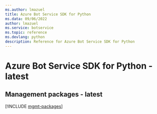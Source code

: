```yaml
---
ms.author: lmazuel
title: Azure Bot Service SDK for Python
ms.data: 09/06/2022
author: lmazuel
ms.service: botservice
ms.topic: reference
ms.devlang: python
description: Reference for Azure Bot Service SDK for Python
---
```

# Azure Bot Service SDK for Python - latest

## Management packages - latest
[!INCLUDE [mgmt-packages](bot-service-mgmt-index.md)]